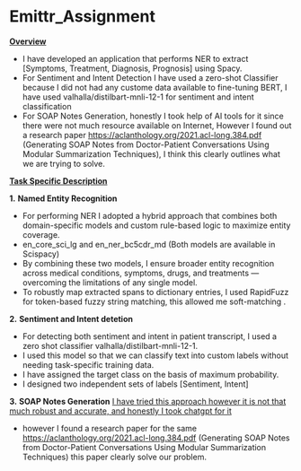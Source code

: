 # Emittr_Assignment

<ins>**Overview**</ins>
- I have developed an application that performs NER to extract [Symptoms, Treatment, Diagnosis, Prognosis] using Spacy.
- For Sentiment and Intent Detection I have used a zero-shot Classifier because I did not had any custome data available to fine-tuning BERT, I have used valhalla/distilbart-mnli-12-1 for sentiment and intent classification
- For SOAP Notes Generation, honestly I took help of AI tools for it since there were not much resource available on Internet, However I found out a research paper https://aclanthology.org/2021.acl-long.384.pdf  (Generating SOAP Notes from Doctor-Patient Conversations Using Modular Summarization Techniques), I think this clearly outlines what we are trying to solve.

<ins>**Task Specific Description**</ins>

**1.**  **Named Entity Recognition**
  - For performing NER I adopted a hybrid approach that combines both domain-specific models and custom rule-based logic to     maximize entity coverage.
  - en_core_sci_lg  and en_ner_bc5cdr_md (Both models are available in Scispacy)
  - By combining these two models, I ensure broader entity recognition across medical conditions, symptoms, drugs, and treatments — overcoming the limitations of any single model.
  - To robustly map extracted spans to dictionary entries, I used RapidFuzz for token-based fuzzy string matching, this allowed me soft-matching .


**2.** **Sentiment and Intent detetion**
- For detecting both sentiment and intent in patient transcript, I used a zero shot classifier valhalla/distilbart-mnli-12-1.
- I used this model so that we can classify text into custom labels without needing task-specific training data.
- I have assigned the target class on the basis of maximum probability.
- I designed two independent sets of labels [Sentiment, Intent]
  


**3.** **SOAP Notes Generation**
<ins>I have tried this approach however it is not that much robust and accurate, and honestly  I took chatgpt for it</ins>
- however  I found a research paper for the same https://aclanthology.org/2021.acl-long.384.pdf (Generating SOAP Notes from Doctor-Patient Conversations Using Modular Summarization Techniques) this paper clearly solve our problem.

  


